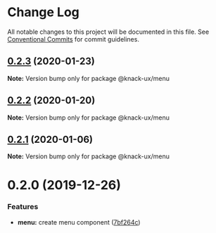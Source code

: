 # Change Log

All notable changes to this project will be documented in this file.
See [Conventional Commits](https://conventionalcommits.org) for commit guidelines.

## [0.2.3](https://github.com/knack-ux/knack-ux/compare/@knack-ux/menu@0.2.2...@knack-ux/menu@0.2.3) (2020-01-23)

**Note:** Version bump only for package @knack-ux/menu





## [0.2.2](https://github.com/knack-ux/knack-ux/compare/@knack-ux/menu@0.2.1...@knack-ux/menu@0.2.2) (2020-01-20)

**Note:** Version bump only for package @knack-ux/menu





## [0.2.1](https://github.com/knack-ux/knack-ux/compare/@knack-ux/menu@0.2.0...@knack-ux/menu@0.2.1) (2020-01-06)

**Note:** Version bump only for package @knack-ux/menu





# 0.2.0 (2019-12-26)


### Features

* **menu:** create menu component ([7bf264c](https://github.com/knack-ux/knack-ux/commit/7bf264c))
